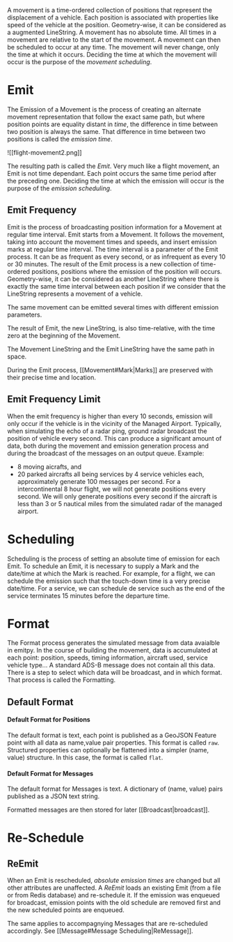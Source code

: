 A movement is a time-ordered collection of positions that represent the displacement of a vehicle. Each position is associated with properties like speed of the vehicle at the position. Geometry-wise, it can be considered as a augmented LineString.
A movement has no absolute time. All times in a movement are relative to the start of the movement. A movement can then be scheduled to occur at any time. The movement will never change, only the time at which it occurs. Deciding the time at which the movement will occur is the purpose of the *movement scheduling*.
# Emit
The Emission of a Movement is the process of creating an alternate movement representation that follow the exact same path, but where position points are equality distant in *time*, the difference in time between two position is always the same.
That difference in time between two positions is called the *emission time*.

![[flight-movement2.png]]

The resulting path is called the *Emit*. Very much like a flight movement, an Emit is not time dependant. Each point occurs the same time period after the preceding one. Deciding the time at which the emission will occur is the purpose of the *emission scheduling*.
## Emit Frequency
Emit is the process of broadcasting position information for a Movement at regular time interval.
Emit starts from a Movement. It follows the movement, taking into account the movement times and speeds, and insert emission marks at regular time interval. The time interval is a parameter of the Emit process. It can be as frequent as every second, or as infrequent as every 10 or 30 minutes.
The result of the Emit process is a new collection of time-ordered positions, positions where the emission of the position will occurs. Geometry-wise, it can be considered as another LineString where there is exactly the same time interval between each position if we consider that the LineString represents a movement of a vehicle.

The same movement can be emitted several times with different emission parameters.

The result of Emit, the new LineString, is also time-relative, with the time zero at the beginning of the Movement.

The Movement LineString and the Emit LineString have the same path in space.

During the Emit process, [[Movement#Mark|Marks]] are preserved with their precise time and location.
## Emit Frequency Limit
When the emit frequency is higher than every 10 seconds, emission will only occur if the vehicle is in the vicinity of the Managed Airport.
Typically, when simulating the echo of a radar ping, ground radar broadcast the position of vehicle every second. This can produce a significant amount of data, both during the movement and emission generation process and during the broadcast of the messages on an output queue.
Example:
- 8 moving aicrafts, and
- 20 parked aircrafts all being services by 4 service vehicles each,
approximately generate 100 messages per second.
For a intercontinental 8 hour flight, we will not generate positions every second. We will only generate positions every second if the aircraft is less than 3 or 5 nautical miles from the simulated radar of the managed airport.
# Scheduling
Scheduling is the process of setting an absolute time of emission for each Emit.
To schedule an Emit, it is necessary to supply a Mark and the date/time at which the Mark is reached.
For example, for a flight, we can schedule the emission such that the touch-down time is a very precise date/time. For a service, we can schedule de service such as the end of the service terminates 15 minutes before the departure time.
# Format
The Format process generates the simulated message from data avaialble in emitpy.
In the course of building the movement, data is accumulated at each point: position, speeds, timing information, aircraft used, service vehicle type...
A standard ADS-B message does not contain all this data. There is a step to select which data will be broadcast, and in which format. That process is called the Formatting.
## Default Format

#### Default Format for Positions
The default format is text, each point is published as a GeoJSON Feature point with all data as name,value pair properties. This format is called `raw`. Structured properties can optionally be flattened into a simpler (name, value) structure. In this case, the format is called `flat`.
#### Default Format for Messages
The default format for Messages is text. A dictionary of (name, value) pairs published as a JSON text string.

Formatted messages are then stored for later [[Broadcast|broadcast]].

# Re-Schedule

## ReEmit

When an Emit is rescheduled, *absolute emission times* are changed but all other attributes are unaffected. A *ReEmit* loads an existing Emit (from a file or from Redis database) and re-schedule it.
If the emission was enqueued for broadcast, emission points with the old schedule are removed first and the new scheduled points are enqueued.

The same applies to accompagnying Messages that are re-scheduled accordingly. See  [[Message#Message Scheduling|ReMessage]].